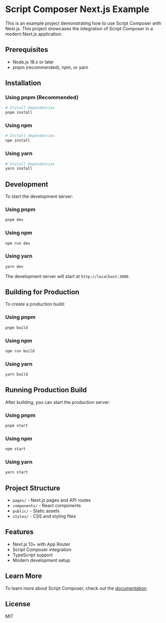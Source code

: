 # Script Composer Next.js Example

This is an example project demonstrating how to use Script Composer with Next.js. This project showcases the integration of Script Composer in a modern Next.js application.

## Prerequisites

- Node.js 18.x or later
- pnpm (recommended), npm, or yarn

## Installation

### Using pnpm (Recommended)

```bash
# Install dependencies
pnpm install
```

### Using npm

```bash
# Install dependencies
npm install
```

### Using yarn

```bash
# Install dependencies
yarn install
```

## Development

To start the development server:

### Using pnpm

```bash
pnpm dev
```

### Using npm

```bash
npm run dev
```

### Using yarn

```bash
yarn dev
```

The development server will start at `http://localhost:3000`.

## Building for Production

To create a production build:

### Using pnpm

```bash
pnpm build
```

### Using npm

```bash
npm run build
```

### Using yarn

```bash
yarn build
```

## Running Production Build

After building, you can start the production server:

### Using pnpm

```bash
pnpm start
```

### Using npm

```bash
npm start
```

### Using yarn

```bash
yarn start
```

## Project Structure

- `pages/` - Next.js pages and API routes
- `components/` - React components
- `public/` - Static assets
- `styles/` - CSS and styling files

## Features

- Next.js 13+ with App Router
- Script Composer integration
- TypeScript support
- Modern development setup

## Learn More

To learn more about Script Composer, check out the [documentation](https://github.com/wgb5445/script-composer-sdk).

## License

MIT
